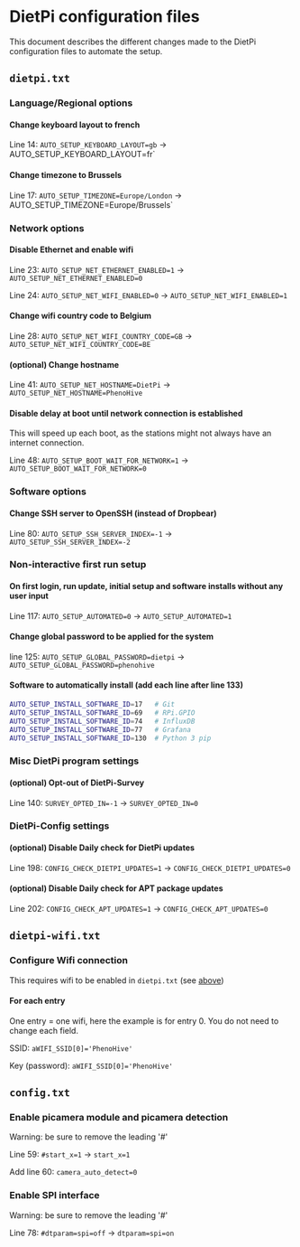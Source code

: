 # DietPi configuration files

This document describes the different changes made to the DietPi configuration files to automate the setup.

## `dietpi.txt`

### Language/Regional options

#### Change keyboard layout to french

Line 14: `AUTO_SETUP_KEYBOARD_LAYOUT=gb` -> AUTO_SETUP_KEYBOARD_LAYOUT=fr`

#### Change timezone to Brussels

Line 17: `AUTO_SETUP_TIMEZONE=Europe/London` -> AUTO_SETUP_TIMEZONE=Europe/Brussels`

### Network options

#### Disable Ethernet and enable wifi

Line 23: `AUTO_SETUP_NET_ETHERNET_ENABLED=1` -> `AUTO_SETUP_NET_ETHERNET_ENABLED=0`

Line 24: `AUTO_SETUP_NET_WIFI_ENABLED=0` -> `AUTO_SETUP_NET_WIFI_ENABLED=1`

#### Change wifi country code to Belgium

Line 28: `AUTO_SETUP_NET_WIFI_COUNTRY_CODE=GB` -> `AUTO_SETUP_NET_WIFI_COUNTRY_CODE=BE`

#### (optional) Change hostname

Line 41: `AUTO_SETUP_NET_HOSTNAME=DietPi` -> `AUTO_SETUP_NET_HOSTNAME=PhenoHive`

#### Disable delay at boot until network connection is established

This will speed up each boot, as the stations might not always have an internet connection.

Line 48: `AUTO_SETUP_BOOT_WAIT_FOR_NETWORK=1` -> `AUTO_SETUP_BOOT_WAIT_FOR_NETWORK=0`

### Software options

#### Change SSH server to OpenSSH (instead of Dropbear)

Line 80: `AUTO_SETUP_SSH_SERVER_INDEX=-1` -> `AUTO_SETUP_SSH_SERVER_INDEX=-2`

### Non-interactive first run setup

#### On first login, run update, initial setup and software installs without any user input

Line 117: `AUTO_SETUP_AUTOMATED=0` -> `AUTO_SETUP_AUTOMATED=1`

#### Change global password to be applied for the system

line 125: `AUTO_SETUP_GLOBAL_PASSWORD=dietpi` -> `AUTO_SETUP_GLOBAL_PASSWORD=phenohive`

#### Software to automatically install (add each line after line 133)

```bash
AUTO_SETUP_INSTALL_SOFTWARE_ID=17   # Git
AUTO_SETUP_INSTALL_SOFTWARE_ID=69   # RPi.GPIO
AUTO_SETUP_INSTALL_SOFTWARE_ID=74   # InfluxDB
AUTO_SETUP_INSTALL_SOFTWARE_ID=77   # Grafana
AUTO_SETUP_INSTALL_SOFTWARE_ID=130  # Python 3 pip
```

### Misc DietPi program settings

#### (optional) Opt-out of DietPi-Survey

Line 140: `SURVEY_OPTED_IN=-1` -> `SURVEY_OPTED_IN=0`

### DietPi-Config settings

#### (optional) Disable Daily check for DietPi updates

Line 198: `CONFIG_CHECK_DIETPI_UPDATES=1` -> `CONFIG_CHECK_DIETPI_UPDATES=0`

#### (optional) Disable Daily check for APT package updates

Line 202: `CONFIG_CHECK_APT_UPDATES=1` -> `CONFIG_CHECK_APT_UPDATES=0`

## `dietpi-wifi.txt`

### Configure Wifi connection

This requires wifi to be enabled in `dietpi.txt` (see [above](#disable-ethernet-and-enable-wifi))

#### For each entry

One entry = one wifi, here the example is for entry 0. You do not need to change each field.

SSID: `aWIFI_SSID[0]='PhenoHive'`

Key (password): `aWIFI_SSID[0]='PhenoHive'`

## `config.txt`

### Enable picamera module and picamera detection

Warning: be sure to remove the leading '#'

Line 59: `#start_x=1` -> `start_x=1`

Add line 60: `camera_auto_detect=0`

### Enable SPI interface

Warning: be sure to remove the leading '#'

Line 78: `#dtparam=spi=off` -> `dtparam=spi=on`
